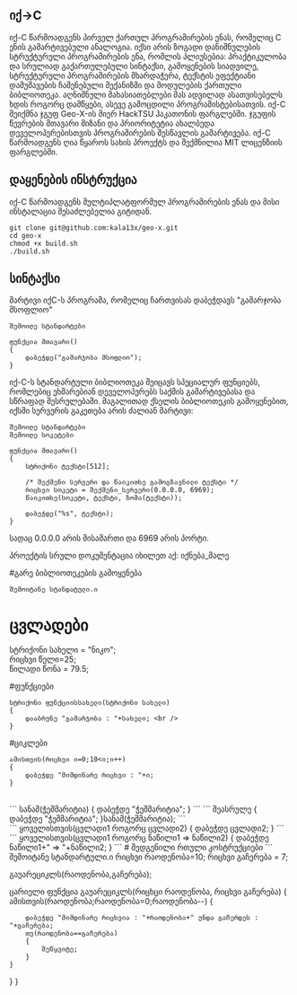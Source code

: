 ## იქ->C

იქ-C წარმოადგენს პირველ ქართულ პროგრამირების ენას, რომელიც C ენის გამარტივებული ანალოგია. იქსი არის ზოგადი დანიშნულების სტრუქტურული პროგრამირების ენა, რომლის პლიუსებია: პრაქტიკულობა და სრულიად გაქართულებული სინტაქსი, გამოყენების სიადვილე, სტრუქტურული პროგრამირების მხარდაჭერა, ტექსტის ეფექტიანი დამუშავების ჩაშენებული მექანიზმი და მოდულების ქართული ბიბლიოთეკა. აღნიშნული მახასიათებლები მას ადვილად ასათვისებელს ხდის როგორც დამწყები, ასევე გამოცდილი პროგრამისტებისათვის. იქ-C შეიქმნა ჯგუფ Geo-X-ის მიერ HackTSU ჰაკათონის ფარგლებში. ჯგუფის წევრების მთავარი მიზანი და პრიორიტეტია ახალბედა დეველოპერებისთვის პროგრამირების შესწავლის გამარტივება. იქ-C წარმოადგენს ღია წყაროს სახის პროექტს და შექმნილია MIT ლიცენზიის ფარგლებში.

## დაყენების ინსტრუქცია
იქ-C წარმოადგენს მულტიპლატფორმულ პროგრამირების ენას და მისი ინსტალაცია შესაძლებელია გიტიდან.
```
git clone git@github.com:kala13x/geo-x.git
cd geo-x
chmod +x build.sh
./build.sh
```

## სინტაქსი
მარტივი იქC-ს პროგრამა, რომელიც ჩართვისას დაბეჭდავს "გამარჯობა მსოფლიო"
```
შემოიღე სტანდარტები

ფუნქცია მთავარი() 
{ 
    დაბეჭდე("გამარჯობა მსოფლიო"); 
}
```

იქ-C-ს სტანდარტული ბიბლიოთეკა შეიცავს სპეციალურ ფუნციებს, რომლებიც ეხმარებიან დეველოპერებს საქმის გამარტივებასა და სწრაფად შესრულებაში. მაგალითად ქსელის ბიბლიოთეკის გამოყენებით, იქსში სერვერის გაკეთება არის ძალიან მარტივი:

```
შემოიღე სტანდარტები
შემოიღე სოკეტები

ფუნქცია მთავარი() 
{
    სტრიქონი ტექსტი[512];

    /* შექმენი სერვერი და წაიკითხე გამოგზავნილი ტექსტი */
    რიცხვი სოკეტი = შექმენი_სერვერი(0.0.0.0, 6969);
    წაიკითხე(სოკეტი, ტექსტი, ზომა(ტექსტი));

    დაბეჭდე("%s", ტექსტი);
}
```
სადაც 0.0.0.0 არის მისამართი და 6969 არის პორტი.

პროექტის სრული დოკუმენტაცია იხილეთ აქ: იქნება_მალე


#გარე ბიბლიოთეკების გამოყენება
```
შემოიტანე სტანდატული.ი
```

# ცვლადები
სტრიქონი სახელი = "ნიკო";<br />
რიცხვი წელი=25;<br />
წილადი წონა = 79.5;<br />

#ფუნქციები
```
სტრიქონი ფუნქციისსახელი(სტრიქონი სახელი)
{
	დააბრუნე "გამარჯობა : "+სახელი; <br />
}
```
#ციკლები
``` 
ამისთვის(რიცხვი ი=0;10<ი;ი++)
{
	დაბეჭდე "მიმდინარე რიცხვი : "+ი;
}
```
<br />
```
სანამ(ჭეშმარიტია)
{
	დაბეჭდე "ჭეშმარიტია";
}
```
```
შეასრულე
{
	დაბეჭდე "ჭეშმარიტია";
}სანამ(ჭეშმარიტია);
```
<br />
```
ყოველისთვის(ცვლადი1 როგორც ცვლადი2)
{
	დაბეჭდე ცვლადი2;
}
```
<br />
```
ყოველისთვის(ცვლადი1 როგორც ნაწილი1 => ნაწილი2)
{
	დაბეჭდე ნაწილი1+" => "+ნაწილი2;
}
```
# შედგენილი რთული კოსტრუქციები
```
შემოიტანე სტანდარტული.ი
რიცხვი რაოდენობა=10;
რიცხვი გაჩერება = 7;

გაუარეციკლს(რაოდენობა,გაჩერება);


ცარიელი ფუნქცია გაუარეციკლს(რიცხცი რაოდენობა, რიცხვი გაჩერება)
{
	ამისთვის(რაოდენობა;რაოდენობა=0;რაოდენობა--)
	{

		დაბეჭდე "მიმდინარე რიცხვია : "+რაოდენობა+" უნდა გაჩერდეს : "+გაჩერება;
		თუ(რაოდენობა==გაჩერება)
		{
			შეწყვიტე;
		}
	}
}
}
```
